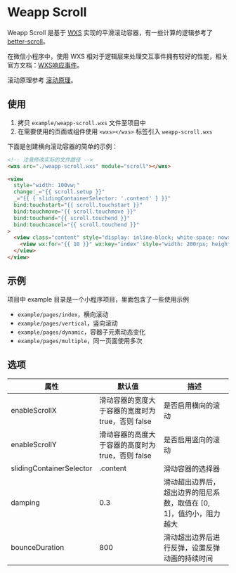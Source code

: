 # Weapp Scroll
Weapp Scroll 是基于 [WXS](https://developers.weixin.qq.com/miniprogram/dev/reference/wxs/01wxs-module.html) 实现的平滑滚动容器，有一些计算的逻辑参考了 [better-scroll](https://github.com/ustbhuangyi/better-scroll)。

在微信小程序中，使用 WXS 相对于逻辑层来处理交互事件拥有较好的性能，相关官方文档：[WXS响应事件](https://developers.weixin.qq.com/miniprogram/dev/framework/view/interactive-animation.html)。

滚动原理参考 [滚动原理](https://better-scroll.github.io/docs/zh-CN/guide/#%E6%BB%9A%E5%8A%A8%E5%8E%9F%E7%90%86)。

## 使用
1. 拷贝 `example/weapp-scroll.wxs` 文件至项目中
2. 在需要使用的页面或组件使用 `<wxs></wxs>` 标签引入 `weapp-scroll.wxs`

下面是创建横向滚动容器的简单的示例：

```html
<!-- 注意修改实际的文件路径 -->
<wxs src="./weapp-scroll.wxs" module="scroll"></wxs>

<view 
  style="width: 100vw;"
  change:_="{{ scroll.setup }}"
  _="{{ { slidingContainerSelector: '.content' } }}"
  bind:touchstart="{{ scroll.touchstart }}"
  bind:touchmove="{{ scroll.touchmove }}"
  bind:touchend="{{ scroll.touchend }}"
  bind:touchcancel="{{ scroll.touchend }}"
>
  <view class="content" style="display: inline-block; white-space: nowrap;">
    <view wx:for="{{ 10 }}" wx:key="index" style="width: 200rpx; height: 300rpx; border: 1px solid; display: inline-block;">{{ item }}</view>
  </view>
</view>
```

## 示例
项目中 example 目录是一个小程序项目，里面包含了一些使用示例

+ `example/pages/index`，横向滚动
+ `example/pages/vertical`，竖向滚动
+ `example/pages/dynamic`，容器子元素动态变化
+ `example/pages/multiple`，同一页面使用多次

## 选项

| 属性                     | 默认值                                            | 描述                                                         |
| ------------------------ | ------------------------------------------------- | ------------------------------------------------------------ |
| enableScrollX            | 滑动容器的宽度大于容器的宽度时为 true，否则 false | 是否启用横向的滚动                                           |
| enableScrollY            | 滑动容器的高度大于容器的高度时为 true，否则 false | 是否启用竖向的滚动                                           |
| slidingContainerSelector | .content                                          | 滑动容器的选择器                                             |
| damping                  | 0.3                                               | 滑动超出边界后，超出边界的阻尼系数，取值在 [0, 1]，值约小，阻力越大 |
| bounceDuration           | 800                                               | 滑动超出边界后进行反弹，设置反弹动画的持续时间               |


